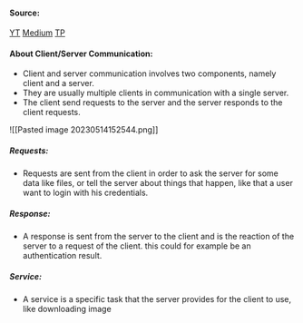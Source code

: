#### Source:
[YT](https://www.youtube.com/watch?v=AOrmV3NcBKU&list=PLXj4XH7LcRfDrdQuJTHIPmKMpa7eYVaPm&index=14)
[Medium](https://medium.com/@subhangdxt/beginners-guide-to-client-server-communication-8099cf0ac3af)
[TP](https://www.tutorialspoint.com/operating-systems-client-server-communication#:~:text=Client%2FServer%20communication%20involves%20two,responds%20to%20the%20client%20requests.)

#### About Client/Server Communication:

* Client and server communication involves two components, namely client and a server.
* They are usually multiple clients in communication with a single server.
* The client send requests to the server and the server responds to the client requests.

![[Pasted image 20230514152544.png]]

##### Requests:
* Requests are sent from the client in order to ask the server for some data like files, or tell the server about things that happen, like that a user want to login with his credentials.

##### Response:
* A response is sent from the server to the client and is the reaction of the server to a request of the client. this could for example be an authentication result.

##### Service:
* A service is a specific task that the server provides for the client to use, like downloading image

